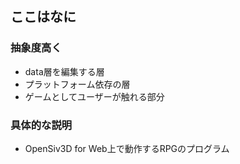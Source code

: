 ## ここはなに

### 抽象度高く

- data層を編集する層
- プラットフォーム依存の層
- ゲームとしてユーザーが触れる部分

### 具体的な説明

- OpenSiv3D for Web上で動作するRPGのプログラム